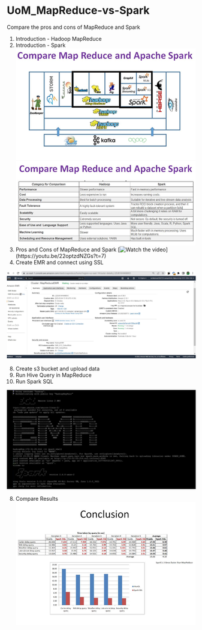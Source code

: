 # UoM_MapReduce-vs-Spark
Compare the pros and cons of MapReduce and Spark

1. Introduction - Hadoop MapReduce
2. Introduction - Spark
![MapReduce](https://github.com/sampaththushara/UoM_MapReduce-vs-Spark/blob/main/MapReduce/Introduction.JPG)
![MapReduce](https://github.com/sampaththushara/UoM_MapReduce-vs-Spark/blob/main/MapReduce/features.JPG)
3. Pros and Cons of MapReduce and Spark
[![Watch the video]([[[https://avatars.githubusercontent.com/u/122713565?s=40&v=4](https://youtu.be/22optzdNZGs?t=7)](https://youtu.be/22optzdNZGs?t=7)])](https://youtu.be/22optzdNZGs?t=7)
6. Create EMR and connect using SSL

![Create EMR Cluster](https://github.com/sampaththushara/UoM_MapReduce-vs-Spark/blob/main/MapReduce/1.Create_EMR_Cluster.JPG)

8. Create s3 bucket and upload data
9. Run Hive Query in MapReduce
10. Run Spark SQL

![Connect to Spark](https://github.com/sampaththushara/UoM_MapReduce-vs-Spark/blob/main/Spark/connecttospark.JPG)

8. Compare Results
![MapReduce](https://github.com/sampaththushara/UoM_MapReduce-vs-Spark/blob/main/MapReduce/Results.JPG)
